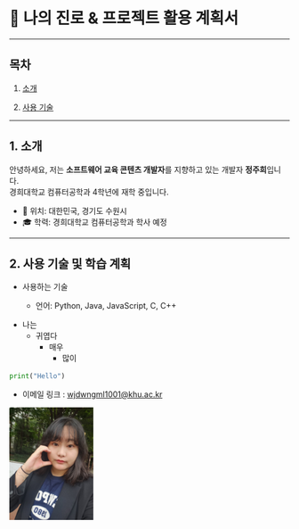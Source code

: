 # 🚀 나의 진로 & 프로젝트 활용 계획서
* * *
## 목차

1. [소개](#소개-about-me)  

2. [사용 기술](#사용-기술-및-학습-계획-skills--learning-plan)  


* * *

## 1. 소개

안녕하세요, 저는 **소프트웨어 교육 콘텐츠 개발자**를 지향하고 있는 개발자 **정주희**입니다.  
경희대학교 컴퓨터공학과 4학년에 재학 중입니다.

- 📍 위치: 대한민국, 경기도 수원시  
- 🎓 학력: 경희대학교 컴퓨터공학과 학사 예정  

* * *

## 2. 사용 기술 및 학습 계획 

- 사용하는 기술

  * 언어: Python, Java, JavaScript, C, C++
  
* 나는
    - 귀엽다
        + 매우
            + 많이

```python
print("Hello")
```

* 이메일 링크 : <wjdwngml1001@khu.ac.kr>

<img src="/juhee.jpg" width="30%" height="40%" title="px(픽셀) 크기 설정" alt="juhee"></img>